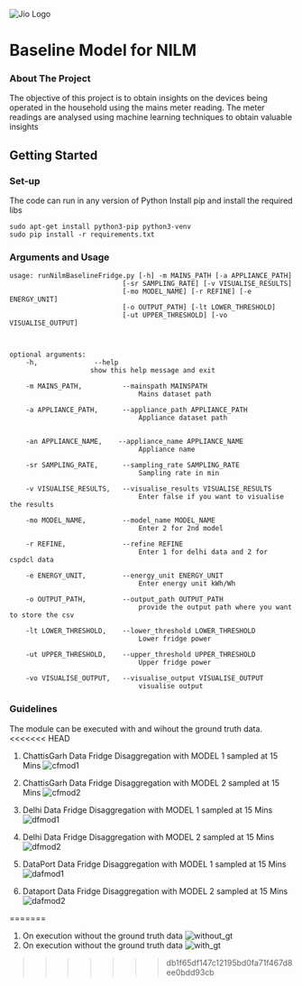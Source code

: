 ![Jio Logo](plots/download.png)
# Baseline Model for NILM
### About The Project

The objective of this project is to obtain insights on the devices being operated in the household using the mains meter reading. The meter readings are analysed using machine learning techniques to obtain valuable insights






## Getting Started
### Set-up

The code can run in any version of Python 
Install pip and install the required libs
```
sudo apt-get install python3-pip python3-venv
sudo pip install -r requirements.txt
```



### Arguments and Usage


    usage: runNilmBaselineFridge.py [-h] -m MAINS_PATH [-a APPLIANCE_PATH]
                                [-sr SAMPLING_RATE] [-v VISUALISE_RESULTS]
                                [-mo MODEL_NAME] [-r REFINE] [-e ENERGY_UNIT]
                                [-o OUTPUT_PATH] [-lt LOWER_THRESHOLD] 
								[-ut UPPER_THRESHOLD] [-vo VISUALISE_OUTPUT]



    optional arguments:
		-h, 			 --help
						show this help message and exit
						
		-m MAINS_PATH,      	--mainspath MAINSPATH
									Mains dataset path
								
		-a APPLIANCE_PATH,    	--appliance_path APPLIANCE_PATH
									Appliance dataset path
									
								
		-an APPLIANCE_NAME,    --appliance_name APPLIANCE_NAME
									Appliance name 								

		-sr SAMPLING_RATE, 	  	--sampling_rate SAMPLING_RATE
									Sampling rate in min

		-v VISUALISE_RESULTS, 	--visualise_results VISUALISE_RESULTS
									Enter false if you want to visualise the results

		-mo MODEL_NAME, 		--model_name MODEL_NAME
                        			Enter 2 for 2nd model

  		-r REFINE, 				--refine REFINE
                        			Enter 1 for delhi data and 2 for cspdcl data

		-e ENERGY_UNIT, 		--energy_unit ENERGY_UNIT
                        			Enter energy unit kWh/Wh

		-o OUTPUT_PATH, 		--output_path OUTPUT_PATH
									provide the output path where you want to store the	csv

		-lt LOWER_THRESHOLD, 	--lower_threshold LOWER_THRESHOLD
									Lower fridge power

		-ut UPPER_THRESHOLD, 	--upper_threshold UPPER_THRESHOLD
									Upper fridge power

		-vo VISUALISE_OUTPUT, 	--visualise_output VISUALISE_OUTPUT
									visualise output



### Guidelines 
The module can be executed with and wihout the ground truth data. 
<<<<<<< HEAD
1. ChattisGarh Data Fridge Disaggregation with MODEL 1 sampled at 15 Mins
![cfmod1](plots/chhatis.png)
2. ChattisGarh Data Fridge Disaggregation with MODEL 2 sampled at 15 Mins
![cfmod2](plots/chhhatisMinMax.png)

3. Delhi Data Fridge Disaggregation with MODEL 1 sampled at 15 Mins
![dfmod1](plots/delhi.png)
4. Delhi Data Fridge Disaggregation with MODEL 2 sampled at 15 Mins
![dfmod2](plots/delhiMinMax.png)


5. DataPort Data Fridge Disaggregation with MODEL 1 sampled at 15 Mins
![dafmod1](plots/dataport.png)
6. Dataport Data Fridge Disaggregation with MODEL 2 sampled at 15 Mins
![dafmod2](plots/dataportMinMax.png)


=======
1. On  execution without the ground truth data
![without_gt](plots/main_fridge.png)
2. On execution without the ground truth data 
![with_gt](plots/only_mains.png)
>>>>>>> db1f65df147c12195bd0fa71f467d8ee0bdd93cb
